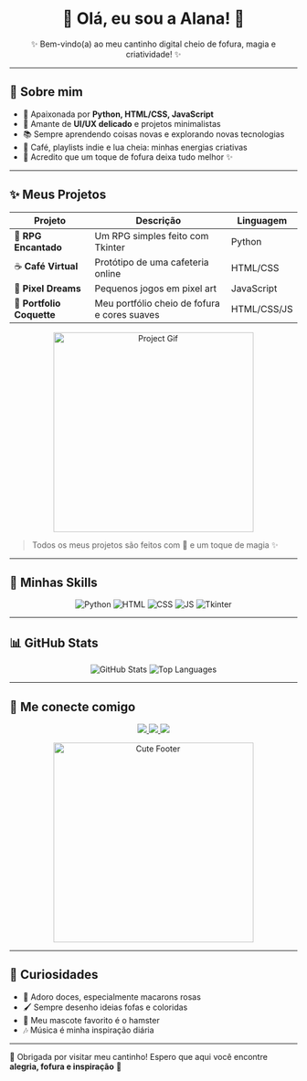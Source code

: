 <h1 align="center">🌸 Olá, eu sou a Alana! 🌸</h1>
<p align="center">✨ Bem-vindo(a) ao meu cantinho digital cheio de fofura, magia e criatividade! ✨</p>

---

## 💖 Sobre mim
- 🐹 Apaixonada por **Python, HTML/CSS, JavaScript**  
- 🌷 Amante de **UI/UX delicado** e projetos minimalistas  
- 📚 Sempre aprendendo coisas novas e explorando novas tecnologias  
- 🌙 Café, playlists indie e lua cheia: minhas energias criativas  
- 🦄 Acredito que um toque de fofura deixa tudo melhor ✨  

---

## ✨ Meus Projetos

| Projeto | Descrição | Linguagem |
|---------|-----------|-----------|
| 🐉 **RPG Encantado** | Um RPG simples feito com Tkinter | Python |
| ☕ **Café Virtual** | Protótipo de uma cafeteria online | HTML/CSS |
| 🎨 **Pixel Dreams** | Pequenos jogos em pixel art | JavaScript |
| 🌸 **Portfolio Coquette** | Meu portfólio cheio de fofura e cores suaves | HTML/CSS/JS |

<p align="center">
  <img src="https://media.giphy.com/media/3o7aD2saalBwwftBIY/giphy.gif" alt="Project Gif" width="350"/>
</p>

> Todos os meus projetos são feitos com 💖 e um toque de magia ✨  

---

## 🌸 Minhas Skills

<p align="center">
  <img src="https://img.shields.io/badge/Python-FCA7C7?style=for-the-badge&logo=python&logoColor=white" alt="Python"/>
  <img src="https://img.shields.io/badge/HTML-FCBBF1?style=for-the-badge&logo=html5&logoColor=white" alt="HTML"/>
  <img src="https://img.shields.io/badge/CSS-FFC0CB?style=for-the-badge&logo=css3&logoColor=white" alt="CSS"/>
  <img src="https://img.shields.io/badge/JavaScript-FFB6C1?style=for-the-badge&logo=javascript&logoColor=white" alt="JS"/>
  <img src="https://img.shields.io/badge/Tkinter-FF69B4?style=for-the-badge&logo=python&logoColor=white" alt="Tkinter"/>
</p>

---

## 📊 GitHub Stats

<p align="center">
  <img src="https://github-readme-stats.vercel.app/api?username=alanalisbinski&show_icons=true&theme=react" alt="GitHub Stats"/>
  <img src="https://github-readme-stats.vercel.app/api/top-langs/?username=alanalisbinski&layout=compact&theme=react" alt="Top Languages"/>
</p>

---

## 🌷 Me conecte comigo

<p align="center">
  <a href="https://alanalisbinski.github.io/Portfolio-alanalisbinski/">
    <img src="https://img.shields.io/badge/Portfólio-alanalisbinski-FFC0CB?style=for-the-badge&logo=github&logoColor=white"/>
  </a>
  
  <a href="mailto:contato.alanalisbinski@gmail.com">
    <img src="https://img.shields.io/badge/Email-alanalisbinski-FFC0CB?style=for-the-badge&logo=gmail&logoColor=white"/>  
  </a>
  
  <a href="https://www.linkedin.com/in/alana-lisbinski-869123376" target="_blank">
  <img src="https://img.shields.io/badge/linkedin-alanalisbinski-FFC0CB?style=for-the-badge&logo=linkedin&logoColor=white"/>
</a>
</p>

<p align="center">
  <img src="https://media.giphy.com/media/3o6Zt8MgUuvSbkZYWc/giphy.gif" alt="Cute Footer" width="350"/>
</p>

---

## 🌸 Curiosidades
- 🍰 Adoro doces, especialmente macarons rosas  
- 🖌️ Sempre desenho ideias fofas e coloridas  
- 🐹 Meu mascote favorito é o hamster  
- 🎶 Música é minha inspiração diária  

---

🌷 Obrigada por visitar meu cantinho! Espero que aqui você encontre **alegria, fofura e inspiração** 💖  
 

